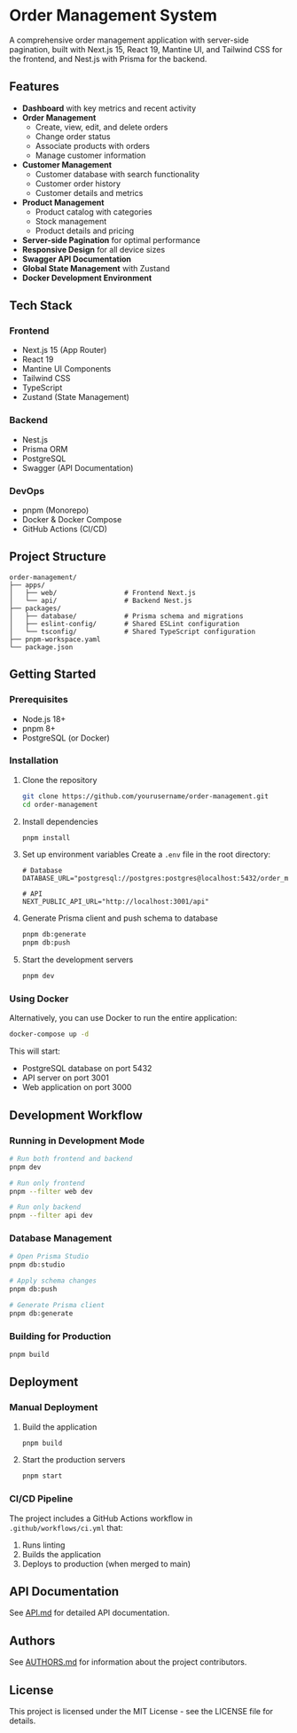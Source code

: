 # Order Management System

A comprehensive order management application with server-side pagination, built with Next.js 15, React 19, Mantine UI, and Tailwind CSS for the frontend, and Nest.js with Prisma for the backend.

## Features

- **Dashboard** with key metrics and recent activity
- **Order Management**
  - Create, view, edit, and delete orders
  - Change order status
  - Associate products with orders
  - Manage customer information
- **Customer Management**
  - Customer database with search functionality
  - Customer order history
  - Customer details and metrics
- **Product Management**
  - Product catalog with categories
  - Stock management
  - Product details and pricing
- **Server-side Pagination** for optimal performance
- **Responsive Design** for all device sizes
- **Swagger API Documentation**
- **Global State Management** with Zustand
- **Docker Development Environment**

## Tech Stack

### Frontend
- Next.js 15 (App Router)
- React 19
- Mantine UI Components
- Tailwind CSS
- TypeScript
- Zustand (State Management)

### Backend
- Nest.js
- Prisma ORM
- PostgreSQL
- Swagger (API Documentation)

### DevOps
- pnpm (Monorepo)
- Docker & Docker Compose
- GitHub Actions (CI/CD)

## Project Structure

```
order-management/
├── apps/
│   ├── web/                 # Frontend Next.js
│   └── api/                 # Backend Nest.js
├── packages/
│   ├── database/            # Prisma schema and migrations
│   ├── eslint-config/       # Shared ESLint configuration
│   └── tsconfig/            # Shared TypeScript configuration
├── pnpm-workspace.yaml
└── package.json
```

## Getting Started

### Prerequisites

- Node.js 18+
- pnpm 8+
- PostgreSQL (or Docker)

### Installation

1. Clone the repository
   ```bash
   git clone https://github.com/yourusername/order-management.git
   cd order-management
   ```

2. Install dependencies
   ```bash
   pnpm install
   ```

3. Set up environment variables
   Create a `.env` file in the root directory:
   ```plaintext
   # Database
   DATABASE_URL="postgresql://postgres:postgres@localhost:5432/order_management"

   # API
   NEXT_PUBLIC_API_URL="http://localhost:3001/api"
   ```

4. Generate Prisma client and push schema to database
   ```bash
   pnpm db:generate
   pnpm db:push
   ```

5. Start the development servers
   ```bash
   pnpm dev
   ```

### Using Docker

Alternatively, you can use Docker to run the entire application:

```bash
docker-compose up -d
```

This will start:

- PostgreSQL database on port 5432
- API server on port 3001
- Web application on port 3000

## Development Workflow

### Running in Development Mode

```bash
# Run both frontend and backend
pnpm dev

# Run only frontend
pnpm --filter web dev

# Run only backend
pnpm --filter api dev
```

### Database Management

```bash
# Open Prisma Studio
pnpm db:studio

# Apply schema changes
pnpm db:push

# Generate Prisma client
pnpm db:generate
```

### Building for Production

```bash
pnpm build
```

## Deployment

### Manual Deployment

1. Build the application
   ```bash
   pnpm build
   ```

2. Start the production servers
   ```bash
   pnpm start
   ```

### CI/CD Pipeline

The project includes a GitHub Actions workflow in `.github/workflows/ci.yml` that:

1. Runs linting
2. Builds the application
3. Deploys to production (when merged to main)

## API Documentation

See [API.md](./docs/API.md) for detailed API documentation.

## Authors

See [AUTHORS.md](./AUTHORS.md) for information about the project contributors.

## License

This project is licensed under the MIT License - see the LICENSE file for details.